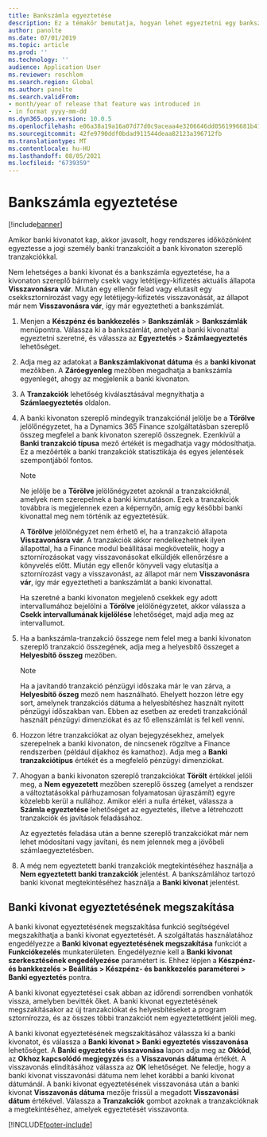```yaml
---
title: Bankszámla egyeztetése
description: Ez a témakör bemutatja, hogyan lehet egyeztetni egy bankszámlát.
author: panolte
ms.date: 07/01/2019
ms.topic: article
ms.prod: ''
ms.technology: ''
audience: Application User
ms.reviewer: roschlom
ms.search.region: Global
ms.author: panolte
ms.search.validFrom:
- month/year of release that feature was introduced in
- in format yyyy-mm-dd
ms.dyn365.ops.version: 10.0.5
ms.openlocfilehash: e06a38a19a16a07d77d0c9aceaa4e3206646dd0561996681b417b785058f3938
ms.sourcegitcommit: 42fe9790ddf0bdad911544deaa82123a396712fb
ms.translationtype: MT
ms.contentlocale: hu-HU
ms.lasthandoff: 08/05/2021
ms.locfileid: "6739359"
---
```

# <a name="reconcile-a-bank-account"></a>Bankszámla egyeztetése

[!include[banner](../includes/banner.md)]

Amikor banki kivonatot kap, akkor javasolt, hogy rendszeres időközönként egyeztesse a jogi személy banki tranzakcióit a bank kivonaton szereplő tranzakciókkal.

Nem lehetséges a banki kivonat és a bankszámla egyeztetése, ha a kivonaton szereplő bármely csekk vagy letétijegy-kifizetés aktuális állapota **Visszavonásra vár**. Miután egy ellenőr felad vagy elutasít egy csekksztornírozást vagy egy letétijegy-kifizetés visszavonását, az állapot már nem **Visszavonásra vár**, így már egyeztetheti a bankszámlát.

1.  Menjen a **Készpénz és bankkezelés** \> **Bankszámlák** \> **Bankszámlák** menüpontra. Válassza ki a bankszámlát, amelyet a banki kivonattal egyeztetni szeretné, és válassza az **Egyeztetés** > **Számlaegyeztetés** lehetőséget.

2.  Adja meg az adatokat a **Bankszámlakivonat dátuma** és a **banki kivonat** mezőkben. A **Záróegyenleg** mezőben megadhatja a bankszámla egyenlegét, ahogy az megjelenik a banki kivonaton.

3.  A **Tranzakciók** lehetőség kiválasztásával megnyithatja a **Számlaegyeztetés** oldalon.

4.  A banki kivonaton szereplő mindegyik tranzakciónál jelölje be a **Törölve** jelölőnégyzetet, ha a Dynamics 365 Finance szolgáltatásban szereplő összeg megfelel a bank kivonaton szereplő összegnek. Ezenkívül a **Banki tranzakció típusa** mező értékét is megadhatja vagy módosíthatja. Ez a mezőérték a banki tranzakciók statisztikája és egyes jelentések szempontjából fontos.
    

    > [!NOTE]
    > <P>Ne jelölje be a <STRONG>Törölve</STRONG> jelölőnégyzetet azoknál a tranzakcióknál, amelyek nem szerepelnek a banki kimutatáson. Ezek a tranzakciók továbbra is megjelennek ezen a képernyőn, amíg egy későbbi banki kivonattal meg nem történik az egyeztetésük.</P>
    > <P>A <STRONG>Törölve</STRONG> jelölőnégyzet nem érhető el, ha a tranzakció állapota <STRONG>Visszavonásra vár</STRONG>. A tranzakciók akkor rendelkezhetnek ilyen állapottal, ha a Finance modul beállításai megkövetelik, hogy a sztornírozásokat vagy visszavonásokat elküldjék ellenőrzésre a könyvelés előtt. Miután egy ellenőr könyveli vagy elutasítja a sztornírozást vagy a visszavonást, az állapot már nem <STRONG>Visszavonásra vár</STRONG>, így már egyeztetheti a bankszámlát a banki kivonattal.</P>

    
    Ha szeretné a banki kivonaton megjelenő csekkek egy adott intervallumához bejelölni a **Törölve** jelölőnégyzetet, akkor válassza a **Csekk intervallumának kijelölése** lehetőséget, majd adja meg az intervallumot.

5.  Ha a bankszámla-tranzakció összege nem felel meg a banki kivonaton szereplő tranzakció összegének, adja meg a helyesbítő összeget a **Helyesbítő összeg** mezőben.
    

    > [!NOTE]
    > <P>Ha a javítandó tranzakció pénzügyi időszaka már le van zárva, a <STRONG>Helyesbítő öszeg</STRONG> mező nem használható. Ehelyett hozzon létre egy sort, amelynek tranzakciós dátuma a helyesbítéshez használt nyitott pénzügyi időszakban van. Ebben az esetben az eredeti tranzakciónál használt pénzügyi dimenziókat és az fő ellenszámlát is fel kell venni.</P>



6.  Hozzon létre tranzakciókat az olyan bejegyzésekhez, amelyek szerepelnek a banki kivonaton, de nincsenek rögzítve a Finance rendszerben (például díjakhoz és kamathoz). Adja meg a **Banki tranzakciótípus** értékét és a megfelelő pénzügyi dimenziókat.

7.  Ahogyan a banki kivonaton szereplő tranzakciókat **Törölt** értékkel jelöli meg, a **Nem egyezetett** mezőben szereplő összeg (amelyet a rendszer a változtatásokkal párhuzamosan folyamatosan újraszámít) egyre közelebb kerül a nullához. Amikor eléri a nulla értéket, válassza a **Számla egyeztetése** lehetőséget az egyeztetés, illetve a létrehozott tranzakciók és javítások feladásához.
    
    Az egyeztetés feladása után a benne szereplő tranzakciókat már nem lehet módosítani vagy javítani, és nem jelennek meg a jövőbeli számlaegyeztetésben.

8.  A még nem egyeztetett banki tranzakciók megtekintéséhez használja a **Nem egyeztetett banki tranzakciók** jelentést. A bankszámlához tartozó banki kivonat megtekintéséhez használja a **Banki kivonat** jelentést.

## <a name="cancel-bank-statement-reconciliation"></a>Banki kivonat egyeztetésének megszakítása 

A banki kivonat egyeztetésének megszakítása funkció segítségével megszakíthatja a banki kivonat egyeztetését. A szolgáltatás használatához engedélyezze a **Banki kivonat egyeztetésének megszakítása** funkciót a **Funkciókezelés** munkaterületen. Engedélyeznie kell a **Banki kivonat szerkesztésének engedélyezése** paramétert is. Ehhez lépjen a **Készpénz- és bankkezelés > Beállítás > Készpénz- és bankkezelés paraméterei > Banki egyeztetés** pontra.
 
A banki kivonat egyeztetései csak abban az időrendi sorrendben vonhatók vissza, amelyben bevitték őket. A banki kivonat egyeztetésének megszakításakor az új tranzakciókat és helyesbítéseket a program sztornírozza, és az összes többi tranzakciót nem egyeztetettként jelöli meg.
 
A banki kivonat egyeztetésének megszakításához válassza ki a banki kivonatot, és válassza a **Banki kivonat > Banki egyeztetés visszavonása** lehetőséget. A **Banki egyeztetés visszavonása** lapon adja meg az **Okkód**, az **Okhoz kapcsolódó megjegyzés** és a **Visszavonás dátuma** értékét. A visszavonás elindításához válassza az **OK** lehetőséget. Ne feledje, hogy a banki kivonat visszavonási dátuma nem lehet korábbi a banki kivonat dátumánál. A banki kivonat egyeztetésének visszavonása után a banki kivonat **Visszavonás dátuma** mezője frissül a megadott **Visszavonási dátum** értékével. Válassza a **Tranzakciók** gombot azoknak a tranzakcióknak a megtekintéséhez, amelyek egyeztetését visszavonta.


[!INCLUDE[footer-include](../../includes/footer-banner.md)]